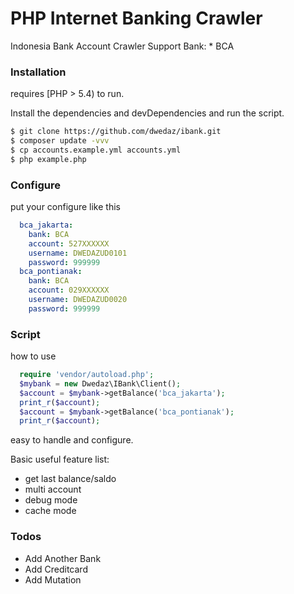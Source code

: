 PHP Internet Banking Crawler
==================================
Indonesia Bank Account Crawler
Support Bank:
	* BCA


### Installation

requires [PHP > 5.4) to run.

Install the dependencies and devDependencies and run the script.

```sh
$ git clone https://github.com/dwedaz/ibank.git
$ composer update -vvv
$ cp accounts.example.yml accounts.yml
$ php example.php
```

### Configure
put your configure like this

```yaml
  bca_jakarta:
    bank: BCA
    account: 527XXXXXX
    username: DWEDAZUD0101
    password: 999999
  bca_pontianak:
    bank: BCA
    account: 029XXXXXX
    username: DWEDAZUD0020
    password: 999999
```
### Script
how to use
```php
  require 'vendor/autoload.php';
  $mybank = new Dwedaz\IBank\Client();
  $account = $mybank->getBalance('bca_jakarta');
  print_r($account);
  $account = $mybank->getBalance('bca_pontianak');
  print_r($account);
```


easy to handle and configure.

Basic useful feature list:

 * get last balance/saldo
 * multi account 
 * debug mode
 * cache mode

### Todos

 - Add Another Bank
 - Add Creditcard
 - Add Mutation
